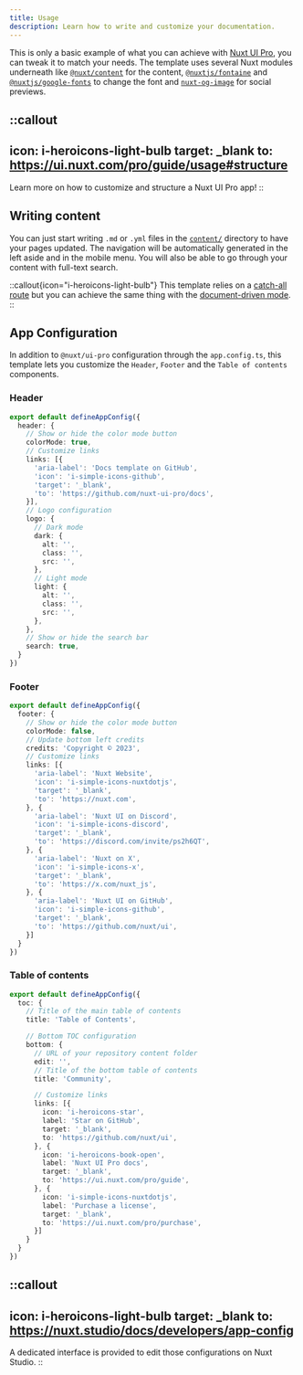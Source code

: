 ```yaml
---
title: Usage
description: Learn how to write and customize your documentation.
---
```


This is only a basic example of what you can achieve with [Nuxt UI Pro](https://ui.nuxt.com/pro/guide), you can tweak it to match your needs. The template uses several Nuxt modules underneath like [`@nuxt/content`](https://content.nuxt.com) for the content, [`@nuxtjs/fontaine`](https://github.com/nuxt-modules/fontaine) and [`@nuxtjs/google-fonts`](https://github.com/nuxt-modules/google-fonts) to change the font and [`nuxt-og-image`](https://nuxtseo.com/og-image/getting-started/installation) for social previews.

::callout
---
icon: i-heroicons-light-bulb
target: _blank
to: https://ui.nuxt.com/pro/guide/usage#structure
---
Learn more on how to customize and structure a Nuxt UI Pro app!
::

## Writing content

You can just start writing `.md` or `.yml` files in the [`content/`](https://content.nuxt.com/usage/content-directory) directory to have your pages updated.
The navigation will be automatically generated in the left aside and in the mobile menu. You will also be able to go through your content with full-text search.

::callout{icon="i-heroicons-light-bulb"}
This template relies on a [catch-all route](https://nuxt.com/docs/guide/directory-structure/pages#catch-all-route) but you can achieve the same thing with the [document-driven mode](https://content.nuxt.com/document-driven/introduction).
::

## App Configuration

In addition to `@nuxt/ui-pro` configuration through the `app.config.ts`, this template lets you customize the `Header`, `Footer` and the `Table of contents` components.

### Header

```ts [app.config.ts]
export default defineAppConfig({
  header: {
    // Show or hide the color mode button
    colorMode: true,
    // Customize links
    links: [{
      'aria-label': 'Docs template on GitHub',
      'icon': 'i-simple-icons-github',
      'target': '_blank',
      'to': 'https://github.com/nuxt-ui-pro/docs',
    }],
    // Logo configuration
    logo: {
      // Dark mode
      dark: {
        alt: '',
        class: '',
        src: '',
      },
      // Light mode
      light: {
        alt: '',
        class: '',
        src: '',
      },
    },
    // Show or hide the search bar
    search: true,
  }
})
```

### Footer

```ts [app.config.ts]
export default defineAppConfig({
  footer: {
    // Show or hide the color mode button
    colorMode: false,
    // Update bottom left credits
    credits: 'Copyright © 2023',
    // Customize links
    links: [{
      'aria-label': 'Nuxt Website',
      'icon': 'i-simple-icons-nuxtdotjs',
      'target': '_blank',
      'to': 'https://nuxt.com',
    }, {
      'aria-label': 'Nuxt UI on Discord',
      'icon': 'i-simple-icons-discord',
      'target': '_blank',
      'to': 'https://discord.com/invite/ps2h6QT',
    }, {
      'aria-label': 'Nuxt on X',
      'icon': 'i-simple-icons-x',
      'target': '_blank',
      'to': 'https://x.com/nuxt_js',
    }, {
      'aria-label': 'Nuxt UI on GitHub',
      'icon': 'i-simple-icons-github',
      'target': '_blank',
      'to': 'https://github.com/nuxt/ui',
    }]
  }
})
```

### Table of contents

```ts [app.config.ts]
export default defineAppConfig({
  toc: {
    // Title of the main table of contents
    title: 'Table of Contents',

    // Bottom TOC configuration
    bottom: {
      // URL of your repository content folder
      edit: '',
      // Title of the bottom table of contents
      title: 'Community',

      // Customize links
      links: [{
        icon: 'i-heroicons-star',
        label: 'Star on GitHub',
        target: '_blank',
        to: 'https://github.com/nuxt/ui',
      }, {
        icon: 'i-heroicons-book-open',
        label: 'Nuxt UI Pro docs',
        target: '_blank',
        to: 'https://ui.nuxt.com/pro/guide',
      }, {
        icon: 'i-simple-icons-nuxtdotjs',
        label: 'Purchase a license',
        target: '_blank',
        to: 'https://ui.nuxt.com/pro/purchase',
      }]
    }
  }
})
```

::callout
---
icon: i-heroicons-light-bulb
target: _blank
to: https://nuxt.studio/docs/developers/app-config
---
A dedicated interface is provided to edit those configurations on Nuxt Studio.
::
